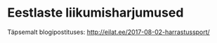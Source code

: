 # Eestlaste liikumisharjumused
Täpsemalt blogipostituses: http://eilat.ee/2017-08-02-harrastussport/
